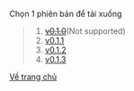 Chọn 1 phiên bản để tải xuống

> 1. ~~[v0.1.0](https://github.com/HuyMaster/ModpackUpdater/releases/tag/v0.1.0)~~(Not supported)
> 2. [v0.1.1](https://github.com/HuyMaster/ModpackUpdater/releases/tag/v0.1.1)
> 3. [v0.1.2](https://github.com/HuyMaster/ModpackUpdater/releases/tag/v0.1.2)
> 4. [v0.1.3](https://github.com/HuyMaster/ModpackUpdater/releases/tag/v0.1.3)

[Về trang chủ](https://HuyMaster.github.io)
